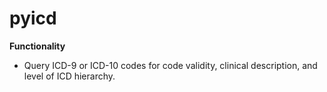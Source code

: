 # pyicd

<b> Functionality </b>

* Query ICD-9 or ICD-10 codes for code validity, clinical description, and level of ICD hierarchy.


